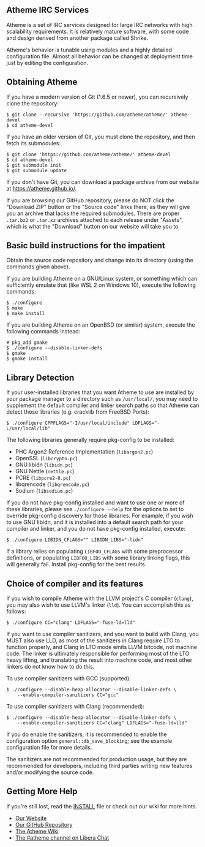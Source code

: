 ## Atheme IRC Services

Atheme is a set of IRC services designed for large IRC networks with high
scalability requirements. It is relatively mature software, with some code
and design derived from another package called Shrike.

Atheme's behavior is tunable using modules and a highly detailed
configuration file. Almost all behavior can be changed at deployment time
just by editing the configuration.



## Obtaining Atheme

If you have a modern version of Git (1.6.5 or newer), you can recursively
clone the repository:

    $ git clone --recursive 'https://github.com/atheme/atheme/' atheme-devel
    $ cd atheme-devel

If you have an older version of Git, you must clone the repository, and then
fetch its submodules:

    $ git clone 'https://github.com/atheme/atheme/' atheme-devel
    $ cd atheme-devel
    $ git submodule init
    $ git submodule update

If you don't have Git, you can download a package archive from our website at
<https://atheme.github.io/>.

If you are browsing our GitHub repository, please do NOT click the "Download
ZIP" button or the "Source code" links there, as they will give you an archive
that lacks the required submodules. There are proper `.tar.bz2` or `.tar.xz`
archives attached to each release under "Assets", which is what the "Download"
button on our website will take you to.



## Basic build instructions for the impatient

Obtain the source code repository and change into its directory (using the
commands given above).

If you are building Atheme on a GNU/Linux system, or something which can
sufficiently emulate that (like WSL 2 on Windows 10), execute the following
commands:

    $ ./configure
    $ make
    $ make install

If you are building Atheme on an OpenBSD (or similar) system, execute the
following commands instead:

    # pkg_add gmake
    $ ./configure --disable-linker-defs
    $ gmake
    $ gmake install



## Library Detection

If your user-installed libraries that you want Atheme to use are installed by
your package manager to a directory such as `/usr/local/`, you may need to
supplement the default compiler and linker search paths so that Atheme can
detect those libraries (e.g. cracklib from FreeBSD Ports):

    $ ./configure CPPFLAGS="-I/usr/local/include" LDFLAGS="-L/usr/local/lib"

The following libraries generally require pkg-config to be installed:

- PHC Argon2 Reference Implementation (`libargon2.pc`)
- OpenSSL (`libcrypto.pc`)
- GNU libidn (`libidn.pc`)
- GNU Nettle (`nettle.pc`)
- PCRE (`libpcre2-8.pc`)
- libqrencode (`libqrencode.pc`)
- Sodium (`libsodium.pc`)

If you do not have pkg-config installed and want to use one or more of these
libraries, please see `./configure --help` for the options to set to override
pkg-config discovery for those libraries. For example, if you wish to use GNU
libidn, and it is installed into a default search path for your compiler and
linker, and you do not have pkg-config installed, execute:

    $ ./configure LIBIDN_CFLAGS="" LIBIDN_LIBS="-lidn"

If a library relies on populating `LIBFOO_CFLAGS` with some preprocessor
definitions, or populating `LIBFOO_LIBS` with some library linking flags,
this will generally fail. Install pkg-config for the best results.



## Choice of compiler and its features

If you wish to compile Atheme with the LLVM project's C compiler (`clang`),
you may also wish to use LLVM's linker (`lld`). You can accomplish this as
follows:

    $ ./configure CC="clang" LDFLAGS="-fuse-ld=lld"

If you want to use compiler sanitizers, and you want to build with Clang, you
MUST also use LLD, as most of the sanitizers in Clang require LTO to function
properly, and Clang in LTO mode emits LLVM bitcode, not machine code. The
linker is ultimately responsible for performing most of the LTO heavy lifting,
and translating the result into machine code, and most other linkers do not
know how to do this.

To use compiler sanitizers with GCC (supported):

    $ ./configure --disable-heap-allocator --disable-linker-defs \
        --enable-compiler-sanitizers CC="gcc"

To use compiler sanitizers with Clang (recommended):

    $ ./configure --disable-heap-allocator --disable-linker-defs \
        --enable-compiler-sanitizers CC="clang" LDFLAGS="-fuse-ld=lld"

If you do enable the sanitizers, it is recommended to enable the configuration
option `general::db_save_blocking`; see the example configuration file for
more details.

The sanitizers are not recommended for production usage, but they are
recommended for developers, including third parties writing new features
and/or modifying the source code.



## Getting More Help

If you're still lost, read the [INSTALL](INSTALL) file or check out our wiki
for more hints.

- [Our Website](https://atheme.github.io/)
- [Our GitHub Repository](https://github.com/atheme/atheme/)
- [The Atheme Wiki](https://github.com/atheme/atheme/wiki/)
- [The #atheme channel on Libera Chat](ircs://irc.libera.chat:6697/#atheme)
